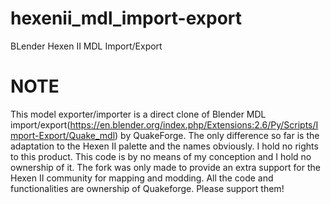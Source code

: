 # hexenii_mdl_import-export
BLender Hexen II MDL Import/Export

# NOTE
This model exporter/importer is a direct clone of Blender MDL import/export(https://en.blender.org/index.php/Extensions:2.6/Py/Scripts/Import-Export/Quake_mdl) by QuakeForge. The only difference so far is the adaptation to the Hexen II palette and the names obviously. I hold no rights to this product.
This code is by no means of my conception and I hold no ownership of it. The fork was only made to provide an extra support for the Hexen II community for mapping and modding. All the code and functionalities are ownership of Quakeforge. Please support them!
